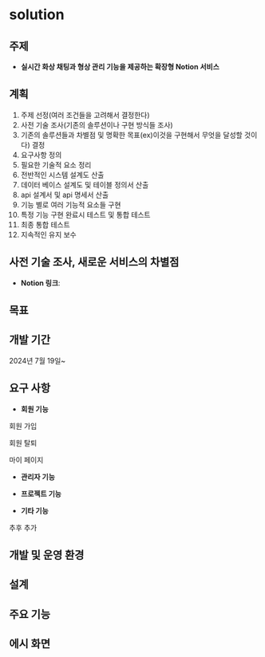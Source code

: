# solution


## 주제


* **실시간 화상 채팅과 형상 관리 기능을 제공하는 확장형 Notion 서비스**


## 계획

1. 주제 선정(여러 조건들을 고려해서 결정한다)
2. 사전 기술 조사(기존의 솔루션이나 구현 방식들 조사)
3. 기존의 솔루션들과 차별점 및 명확한 목표(ex)이것을 구현해서 무엇을 달성할 것이다) 결정
4. 요구사항 정의
5. 필요한 기술적 요소 정리
6. 전반적인 시스템 설계도 산출
7. 데이터 베이스 설계도 및 테이블 정의서 산출
8. api 설계서 및 api 명세서 산출
9. 기능 별로 여러 기능적 요소들 구현
10. 특정 기능 구현 완료시 테스트 및 통합 테스트
11. 최종 통합 테스트
12. 지속적인 유지 보수

## 사전 기술 조사, 새로운 서비스의 차별점

* **Notion 링크**:

## 목표


## 개발 기간


2024년 7월 19일~


## 요구 사항

* **회원 기능**


회원 가입

회원 탈퇴

마이 페이지


* **관리자 기능**




  
* **프로젝트 기능**


  
* **기타 기능**


추후 추가


## 개발 및 운영 환경


## 설계


## 주요 기능


## 에시 화면


